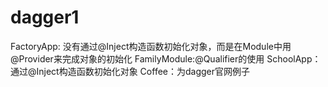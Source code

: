 # dagger1
FactoryApp: 没有通过@Inject构造函数初始化对象，而是在Module中用@Provider来完成对象的初始化
FamilyModule:@Qualifier的使用
SchoolApp：通过@Inject构造函数初始化对象
Coffee：为dagger官网例子
